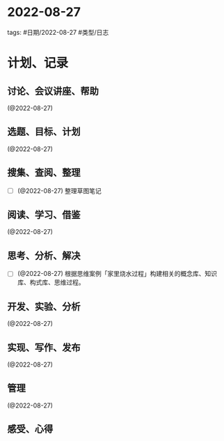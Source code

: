 

# 2022-08-27


tags: #日期/2022-08-27 #类型/日志 


# 计划、记录

## 讨论、会议讲座、帮助

(@2022-08-27) 



## 选题、目标、计划

(@2022-08-27) 



## 搜集、查阅、整理

- [ ] (@2022-08-27) 整理草图笔记



## 阅读、学习、借鉴

(@2022-08-27) 



## 思考、分析、解决

- [ ] (@2022-08-27) 根据思维案例「家里烧水过程」构建相关的概念库、知识库、构式库、思维过程。



## 开发、实验、分析

(@2022-08-27) 



## 实现、写作、发布

(@2022-08-27) 





## 管理

(@2022-08-27) 



## 感受、心得



